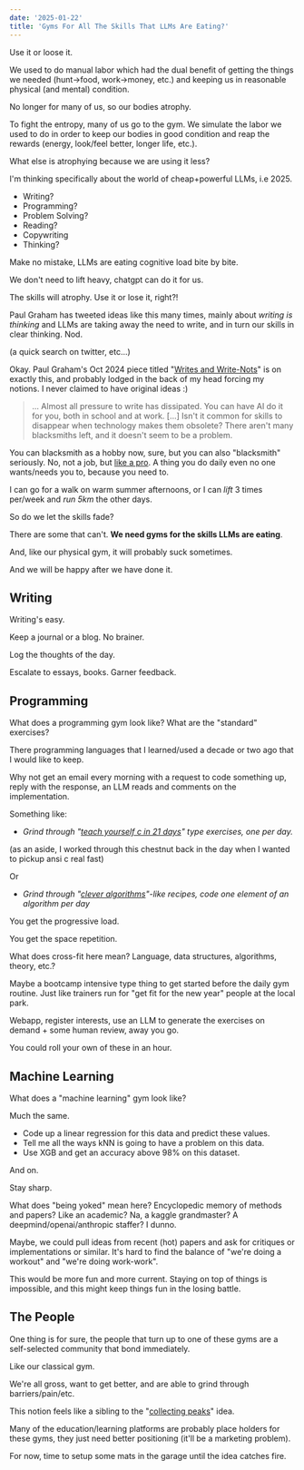 ```yaml
---
date: '2025-01-22'
title: 'Gyms For All The Skills That LLMs Are Eating?'
---
```


Use it or loose it.

We used to do manual labor which had the dual benefit of getting the things we needed (hunt->food, work->money, etc.) and keeping us in reasonable physical (and mental) condition.

No longer for many of us, so our bodies atrophy.

To fight the entropy, many of us go to the gym. We simulate the labor we used to do in order to keep our bodies in good condition and reap the rewards (energy, look/feel better, longer life, etc.).

What else is atrophying because we are using it less?

I'm thinking specifically about the world of cheap+powerful LLMs, i.e 2025.

* Writing?
* Programming?
* Problem Solving?
* Reading?
* Copywriting
* Thinking?

Make no mistake, LLMs are eating cognitive load bite by bite.

We don't need to lift heavy, chatgpt can do it for us.

The skills will atrophy. Use it or lose it, right?!

Paul Graham has tweeted ideas like this many times, mainly about _writing is thinking_ and LLMs are taking away the need to write, and in turn our skills in clear thinking. Nod.

(a quick search on twitter, etc...)

Okay. Paul Graham's Oct 2024 piece titled "[Writes and Write-Nots](https://paulgraham.com/writes.html)" is on exactly this, and probably lodged in the back of my head forcing my notions. I never claimed to have original ideas :)

> ... Almost all pressure to write has dissipated. You can have AI do it for you, both in school and at work.
> [...]
> Isn't it common for skills to disappear when technology makes them obsolete? There aren't many blacksmiths left, and it doesn't seem to be a problem.

You can blacksmith as a hobby now, sure, but you can also "blacksmith" seriously. No, not a job, but [like a pro](https://www.goodreads.com/book/show/14912777-turning-pro). A thing you do daily even no one wants/needs you to, because you need to.

I can go for a walk on warm summer afternoons, or I can _lift_ 3 times per/week and _run 5km_ the other days.

So do we let the skills fade?

There are some that can't. **We need gyms for the skills LLMs are eating**.

And, like our physical gym, it will probably suck sometimes.

And we will be happy after we have done it.

## Writing

Writing's easy.

Keep a journal or a blog. No brainer.

Log the thoughts of the day.

Escalate to essays, books. Garner feedback.

## Programming

What does a programming gym look like? What are the "standard" exercises?

There programming languages that I learned/used a decade or two ago that I would like to keep.

Why not get an email every morning with a request to code something up, reply with the response, an LLM reads and comments on the implementation.

Something like:

* _Grind through "[teach yourself c in 21 days](https://www.goodreads.com/book/show/1170172.Sams_Teach_Yourself_C_in_21_Days)" type exercises, one per day._

(as an aside, I worked through this chestnut back in the day when I wanted to pickup ansi c real fast)

Or

* _Grind through "[clever algorithms](https://cleveralgorithms.com)"-like recipes, code one element of an algorithm per day_

You get the progressive load.

You get the space repetition.

What does cross-fit here mean? Language, data structures, algorithms, theory, etc.?

Maybe a bootcamp intensive type thing to get started before the daily gym routine. Just like trainers run for "get fit for the new year" people at the local park.

Webapp, register interests, use an LLM to generate the exercises on demand + some human review, away you go.

You could roll your own of these in an hour.

## Machine Learning

What does a "machine learning" gym look like?

Much the same.

* Code up a linear regression for this data and predict these values.
* Tell me all the ways kNN is going to have a problem on this data.
* Use XGB and get an accuracy above 98% on this dataset.

And on.

Stay sharp.

What does "being yoked" mean here? Encyclopedic memory of methods and papers? Like an academic? Na, a kaggle grandmaster? A deepmind/openai/anthropic staffer? I dunno.

Maybe, we could pull ideas from recent (hot) papers and ask for critiques or implementations or similar. It's hard to find the balance of "we're doing a workout" and "we're doing work-work".

This would be more fun and more current. Staying on top of things is impossible, and this might keep things fun in the losing battle.

## The People

One thing is for sure, the people that turn up to one of these gyms are a self-selected community that bond immediately.

Like our classical gym.

We're all gross, want to get better, and are able to grind through barriers/pain/etc.

This notion feels like a sibling to the "[collecting peaks](http://localhost:1313/blog/posts/mountain-climbers-collect-peaks/)" idea.

Many of the education/learning platforms are probably place holders for these gyms, they just need better positioning (it'll be a marketing problem).

For now, time to setup some mats in the garage until the idea catches fire.
